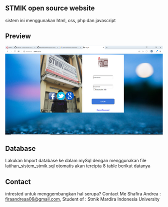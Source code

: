 ## STMIK open source website
sistem ini menggunakan html, css, php dan javascript


## Preview
![preview](images/preview.png)

## Database
Lakukan Import database ke dalam mySql dengan menggunakan file latihan_sistem_stmik.sql
otomatis akan tercipta 8 table berikut datanya


## Contact
intrested untuk menggembangkan hal serupa? Contact Me
Shafira Andrea : firaandreaa06@gmail.com, Student of : Stmik Mardira Indonesia University
 